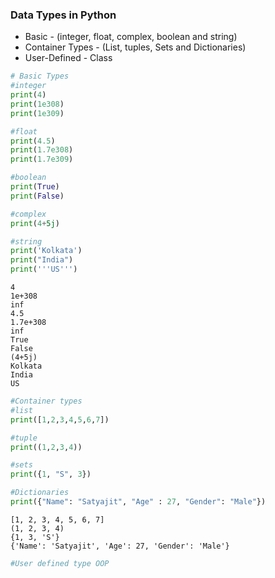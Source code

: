 
### Data Types in Python
* Basic - (integer, float, complex, boolean and string)
* Container Types - (List, tuples, Sets and Dictionaries)
* User-Defined - Class


```python
# Basic Types
#integer
print(4)
print(1e308)
print(1e309)

#float
print(4.5)
print(1.7e308)
print(1.7e309)

#boolean
print(True)
print(False)

#complex
print(4+5j)

#string
print('Kolkata')
print("India")
print('''US''')
```

    4
    1e+308
    inf
    4.5
    1.7e+308
    inf
    True
    False
    (4+5j)
    Kolkata
    India
    US



```python
#Container types
#list
print([1,2,3,4,5,6,7])

#tuple
print((1,2,3,4))

#sets
print({1, "S", 3})

#Dictionaries
print({"Name": "Satyajit", "Age" : 27, "Gender": "Male"})
```

    [1, 2, 3, 4, 5, 6, 7]
    (1, 2, 3, 4)
    {1, 3, 'S'}
    {'Name': 'Satyajit', 'Age': 27, 'Gender': 'Male'}



```python
#User defined type OOP
```
